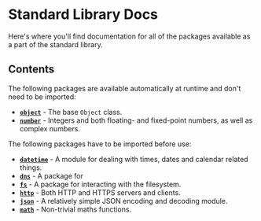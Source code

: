 # Standard Library Docs

Here's where you'll find documentation for all of the packages available as a part of the standard library.

## Contents

The following packages are available automatically at runtime and don't need to be imported:

* [**`object`**](./object/index.md) - The base `Object` class.
* [**`number`**](./number/index.md) - Integers and both floating- and fixed-point numbers, as well as complex numbers.

The following packages have to be imported before use:

* [**`datetime`**](./datetime/index.md) - A module for dealing with times, dates and calendar related things.
* [**`dns`**](./dns/index.md) - A package for 
* [**`fs`**](./fs/index.md) - A package for interacting with the filesystem.
* [**`http`**](./http/index.md) - Both HTTP and HTTPS servers and clients.
* [**`json`**](./json/index.md) - A relatively simple JSON encoding and decoding module.
* [**`math`**](./math/index.md) - Non-trivial maths functions.

